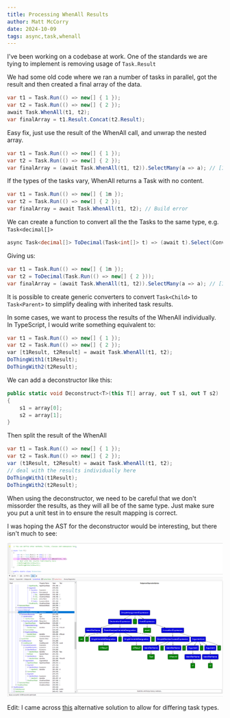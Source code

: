 ```yaml
---
title: Processing WhenAll Results
author: Matt McCorry
date: 2024-10-09
tags: async,task,whenall
---
```


I've been working on a codebase at work. One of the standards we are tying to implement is removing usage of `Task.Result`

We had some old code where we ran a number of tasks in parallel, got the result and then created a final array of the data.

```csharp
var t1 = Task.Run(() => new[] { 1 });
var t2 = Task.Run(() => new[] { 2 });
await Task.WhenAll(t1, t2);
var finalArray = t1.Result.Concat(t2.Result);
```

Easy fix, just use the result of the WhenAll call, and unwrap the nested array.

```csharp
var t1 = Task.Run(() => new[] { 1 });
var t2 = Task.Run(() => new[] { 2 });
var finalArray = (await Task.WhenAll(t1, t2)).SelectMany(a => a); // [1, 2]
```

If the types of the tasks vary, WhenAll returns a Task with no content.

```csharp
var t1 = Task.Run(() => new[] { 1m });
var t2 = Task.Run(() => new[] { 2 });
var finalArray = await Task.WhenAll(t1, t2); // Build error
```

We can create a function to convert all the the Tasks to the same type, e.g. `Task<decimal[]>`

```csharp
async Task<decimal[]> ToDecimal(Task<int[]> t) => (await t).Select(Convert.ToDecimal).ToArray();
```

Giving us:

```csharp
var t1 = Task.Run(() => new[] { 1m });
var t2 = ToDecimal(Task.Run(() => new[] { 2 }));
var finalArray = (await Task.WhenAll(t1, t2)).SelectMany(a => a); // [1m, 2m]
```

It is possible to create generic converters to convert `Task<Child>` to `Task<Parent>` to simplify dealing with inherited task results.

In some cases, we want to process the results of the WhenAll individually. In TypeScript, I would write something equivalent to:

```csharp
var t1 = Task.Run(() => new[] { 1 });
var t2 = Task.Run(() => new[] { 2 });
var [t1Result, t2Result] = await Task.WhenAll(t1, t2);
DoThingWith1(t1Result);
DoThingWith2(t2Result);
```

We can add a deconstructor like this:

```csharp
public static void Deconstruct<T>(this T[] array, out T s1, out T s2)
{
    s1 = array[0];
    s2 = array[1];
}
```

Then split the result of the WhenAll

```csharp
var t1 = Task.Run(() => new[] { 1 });
var t2 = Task.Run(() => new[] { 2 });
var (t1Result, t2Result) = await Task.WhenAll(t1, t2);
// deal with the results individually here
DoThingWith1(t1Result);
DoThingWith2(t2Result);
```

When using the deconstructor, we need to be careful that we don't missorder the results, as they will all be of the same type. Just make sure you put a unit test in to ensure the result mapping is correct.

I was hoping the AST for the deconstructor would be interesting, but there isn't much to see:

![WhenAll AST](./images/WhenAll.png)

Edit: I came across [this](https://steven-giesel.com/blogPost/d55cdae5-7294-40cc-a9d5-7552e092205e) alternative solution to allow for differing task types.
